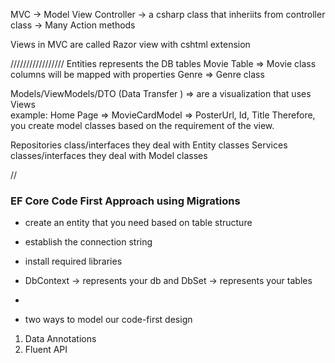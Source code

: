 MVC ->
Model 
View 
Controller -> a csharp class that inheriits from controller class
		   -> Many Action methods


Views in MVC are called Razor view with cshtml extension

/////////////////
Entities represents the DB tables
Movie Table => Movie class columns will be mapped with properties
Genre => Genre class

Models/ViewModels/DTO (Data Transfer ) => are a visualization that uses Views  
example: Home Page => MovieCardModel => PosterUrl, Id, Title
Therefore, you create model classes based on the requirement of the view.

Repositories class/interfaces they deal with Entity classes
Services classes/interfaces they deal with Model classes


//
### EF Core Code First Approach using Migrations
- create an entity that you need based on table structure
- establish the connection string
- install required libraries
- DbContext -> represents your db and DbSet -> represents your tables
-


- two ways to model our code-first design
 1. Data Annotations
 2. Fluent API
